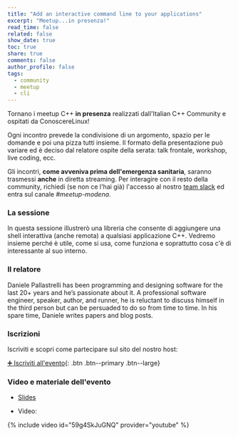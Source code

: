 ```yaml
---
title: "Add an interactive command line to your applications"
excerpt: "Meetup...in presenza!"
read_time: false
related: false
show_date: true
toc: true
share: true
comments: false
author_profile: false
tags:
  - community
  - meetup
  - cli
---
```


Tornano i meetup C++ **in presenza** realizzati dall'Italian C++ Community e ospitati da ConoscereLinux!

Ogni incontro prevede la condivisione di un argomento, spazio per le domande e poi una pizza tutti insieme.
Il formato della presentazione può variare ed è deciso dal relatore ospite della serata: talk frontale, workshop, live coding, ecc.

Gli incontri, **come avveniva prima dell'emergenza sanitaria**, saranno trasmessi **anche** in diretta streaming. Per interagire con il resto della community, richiedi (se non ce l'hai già) l'accesso al nostro [team slack](https://italiancpp.org/join) ed entra sul canale *#meetup-modena*.

### La sessione

In questa sessione illustrerò una libreria che consente di aggiungere una shell interattiva (anche remota) a qualsiasi applicazione C++. Vedremo insieme perché è utile, come si usa, come funziona e soprattutto cosa c'è di interessante al suo interno.

### Il relatore

Daniele Pallastrelli has been programming and designing software for the last 20+ years and he’s passionate about it. A professional software engineer, speaker, author, and runner, he is reluctant to discuss himself in the third person but can be persuaded to do so from time to time. In his spare time, Daniele writes papers and blog posts.

### Iscrizioni

Iscriviti e scopri come partecipare sul sito del nostro host:

[➕ Iscriviti all'evento](https://conoscerelinux.org/courses/meetupcpp_0122/){: .btn .btn--primary .btn--large}

### Video e materiale dell'evento

- [Slides](https://www.slideshare.net/daniele77/add-an-interactive-command-line-to-your-c-application)

- Video:

{% include video id="59g4SkJuGNQ" provider="youtube" %}
